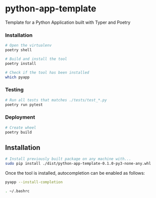 # python-app-template

Template for a Python Application built with Typer and Poetry


### Installation

```bash
# Open the virtualenv
poetry shell

# Build and install the tool
poetry install

# Check if the tool has been installed
which pyapp
```


### Testing

```bash
# Run all tests that matches ./tests/test_*.py
poetry run pytest
```


### Deployment

```bash
# Create wheel
poetry build
```


## Installation

```bash
# Install previously built package on any machine with...
sudo pip install ./dist/python-app-template-0.1.0-py3-none-any.whl
```

Once the tool is installed, autocompletion can be enabled as follows:
```bash
pyapp --install-completion

. ~/.bashrc
```
